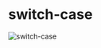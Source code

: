 # switch-case
![switch-case](https://github.com/serhatbiltekin07/switch-case/assets/112376639/250ea561-11d5-48ba-b1e9-69b5039a72c6)
